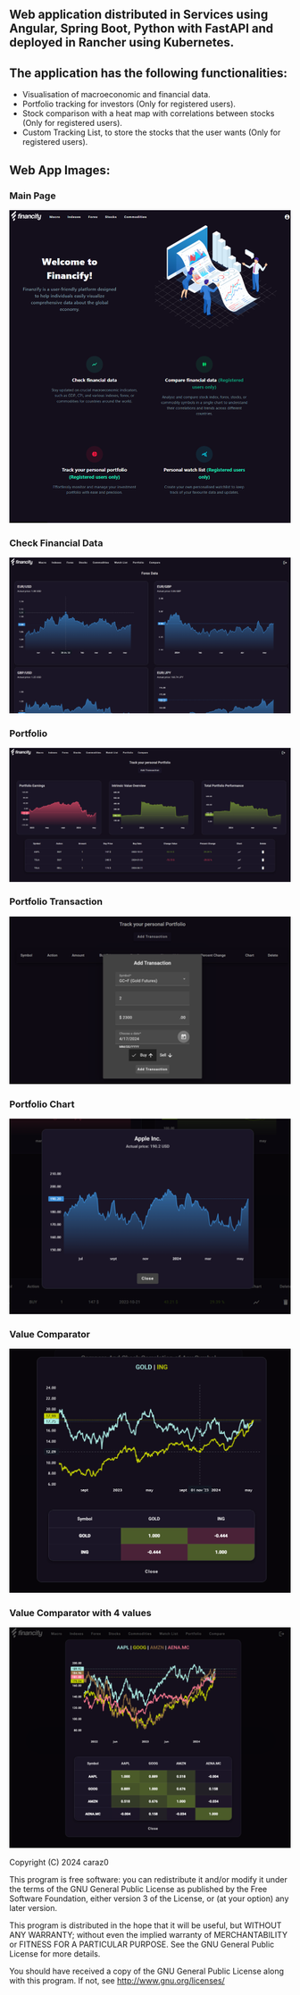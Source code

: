 
## Web application distributed in Services using Angular, Spring Boot, Python with FastAPI and deployed in Rancher using Kubernetes.

## The application has the following functionalities:

+ Visualisation of macroeconomic and financial data.
+ Portfolio tracking for investors (Only for registered users).
+ Stock comparison with a heat map with correlations between stocks (Only for registered users).
+ Custom Tracking List, to store the stocks that the user wants (Only for registered users).

## Web App Images:

### Main Page
![Main Page](assets/mainpage.png)

### Check Financial Data
![Check Financial Data](assets/forex.png)

### Portfolio
![Portfolio](assets/Portfolio.png)

### Portfolio Transaction
![Portfolio Transaction](assets/Transaccion.png)

### Portfolio Chart
![Portfolio Chart](assets/PortfolioChart.png)

### Value Comparator
![Value Comparator](assets/Comparacion2valores.png)

### Value Comparator with 4 values
![Value Comparator with 4 values](assets/Correlacion2.png)



Copyright (C) 2024  caraz0

This program is free software: you can redistribute it and/or modify
it under the terms of the GNU General Public License as published by
the Free Software Foundation, either version 3 of the License, or
(at your option) any later version.

This program is distributed in the hope that it will be useful,
but WITHOUT ANY WARRANTY; without even the implied warranty of
MERCHANTABILITY or FITNESS FOR A PARTICULAR PURPOSE.  See the
GNU General Public License for more details.

You should have received a copy of the GNU General Public License
along with this program.  If not, see <http://www.gnu.org/licenses/>
